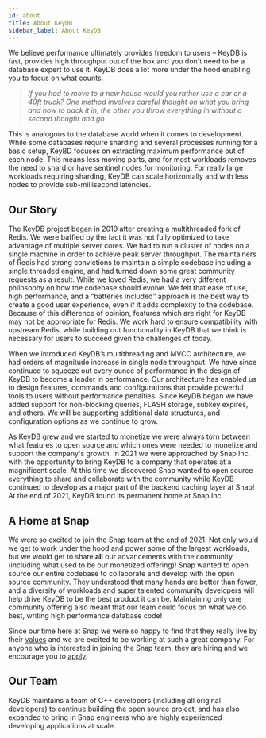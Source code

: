 ```yaml
---
id: about
title: About KeyDB
sidebar_label: About KeyDB
---
```


We believe performance ultimately provides freedom to users  – KeyDB is fast, provides high throughput out of the box and you don't need to be a database expert to use it. KeyDB does a lot more under the hood enabling you to focus on what counts.

> *If you had to move to a new house would you rather use a car or a 40ft truck? One method involves careful thought on what you bring and how to pack it in, the other you throw everything in without a second thought and go*

This is analogous to the database world when it comes to development. While some databases require sharding and several processes running for a basic setup, KeyBD focuses on extracting maximum performance out of each node. This means less moving parts, and for most workloads removes the need to shard or have sentinel nodes for monitoring. For really large workloads requiring sharding, KeyDB can scale horizontally and with less nodes to provide sub-millisecond latencies.

## Our Story

The KeyDB project began in 2019 after creating a multithreaded fork of Redis. We were baffled by the fact it was not fully optimized to take advantage of multiple server cores. We had to run a cluster of nodes on a single machine in order to achieve peak server throughput. The maintainers of Redis had strong convictions to maintain a simple codebase including a single threaded engine, and had turned down some great community requests as a result. While we loved Redis, we had a very different philosophy on how the codebase should evolve. We felt that ease of use, high performance, and a “batteries included” approach is the best way to create a good user experience, even if it adds complexity to the codebase. Because of this difference of opinion, features which are right for KeyDB may not be appropriate for Redis. We work hard to ensure compatibility with upstream Redis, while building out functionality in KeyDB that we think is necessary for users to succeed given the challenges of today.

When we introduced KeyDB’s multithreading and MVCC architecture, we had orders of magnitude increase in single node throughput. We have since continued to squeeze out every ounce of performance in the design of KeyDB to become a leader in performance. Our architecture has enabled us to design features, commands and configurations that provide powerful tools to users without performance penalties. Since KeyDB began we have added support for non-blocking queries, FLASH storage, subkey expires, and others. We will be supporting additional data structures, and configuration options as we continue to grow.

As KeyDB grew and we started to monetize we were always torn between what features to open source and which ones were needed to monetize and support the company's growth. In 2021 we were approached by Snap Inc. with the opportunity to bring KeyDB to a company that operates at a magnificent scale. At this time we discovered Snap wanted to open source everything to share and collaborate with the community while KeyDB continued to develop as a major part of the backend caching layer at Snap! At the end of 2021, KeyDB found its permanent home at Snap Inc.

## A Home at Snap

We were so excited to join the Snap team at the end of 2021. Not only would we get to work under the hood and power some of the largest workloads, but we would get to share **all** our advancements with the community (including what used to be our monetized offering)! Snap wanted to open source our entire codebase to collaborate and develop with the open source community. They understood that many hands are better than fewer, and a diversity of workloads and super talented community developers will help drive KeyDB to be the best product it can be. Maintaining only one community offering also meant that our team could focus on what we do best, writing high performance database code! 

Since our time here at Snap we were so happy to find that they really live by their [values](https://eng.snap.com/values) and we are excited to be working at such a great company. For anyone who is interested in joining the Snap team, they are hiring and we encourage you to [apply](https://careers.snap.com/?lang=en-US&utm_source=post&utm_medium=cta&utm_campaign=snap+eng).


## Our Team

KeyDB maintains a team of C++ developers (including all original developers) to continue building the open source project, and has also expanded to bring in Snap engineers who are highly experienced developing applications at scale. 


